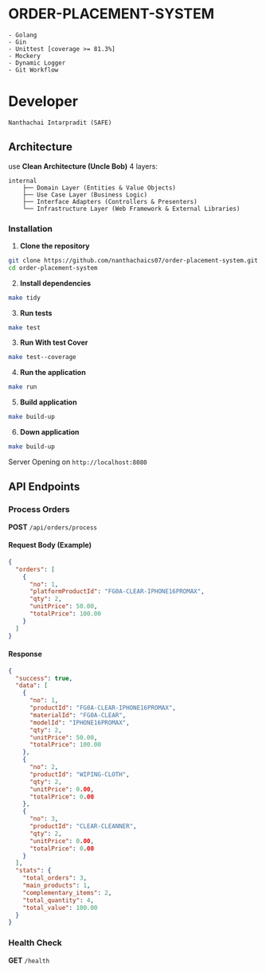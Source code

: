 # ORDER-PLACEMENT-SYSTEM
    - Golang
    - Gin
    - Unittest [coverage >= 81.3%]
    - Mockery
    - Dynamic Logger
    - Git Workflow

# Developer
 ```
 Nanthachai Intarpradit (SAFE)
 ```

## Architecture

use **Clean Architecture (Uncle Bob)**  4 layers:

```
internal
    ├── Domain Layer (Entities & Value Objects)
    ├── Use Case Layer (Business Logic)
    ├── Interface Adapters (Controllers & Presenters)
    └── Infrastructure Layer (Web Framework & External Libraries)
```


### Installation

1. **Clone the repository**
```bash
git clone https://github.com/nanthachaics07/order-placement-system.git
cd order-placement-system
```

2. **Install dependencies**
```bash
make tidy
```

3. **Run tests**
```bash
make test
```

3. **Run With test Cover**
```bash
make test--coverage
```

4. **Run the application**
```bash
make run
```

5. **Build application**
```bash
make build-up
```

6. **Down application**
```bash
make build-up
```

Server Opening on `http://localhost:8080`

##  API Endpoints

### Process Orders
**POST** `/api/orders/process`

#### Request Body (Example)
```json
{
  "orders": [
    {
      "no": 1,
      "platformProductId": "FG0A-CLEAR-IPHONE16PROMAX",
      "qty": 2,
      "unitPrice": 50.00,
      "totalPrice": 100.00
    }
  ]
}
```

#### Response
```json
{
  "success": true,
  "data": [
    {
      "no": 1,
      "productId": "FG0A-CLEAR-IPHONE16PROMAX",
      "materialId": "FG0A-CLEAR",
      "modelId": "IPHONE16PROMAX",
      "qty": 2,
      "unitPrice": 50.00,
      "totalPrice": 100.00
    },
    {
      "no": 2,
      "productId": "WIPING-CLOTH",
      "qty": 2,
      "unitPrice": 0.00,
      "totalPrice": 0.00
    },
    {
      "no": 3,
      "productId": "CLEAR-CLEANNER",
      "qty": 2,
      "unitPrice": 0.00,
      "totalPrice": 0.00
    }
  ],
  "stats": {
    "total_orders": 3,
    "main_products": 1,
    "complementary_items": 2,
    "total_quantity": 4,
    "total_value": 100.00
  }
}
```

### Health Check
**GET** `/health`
